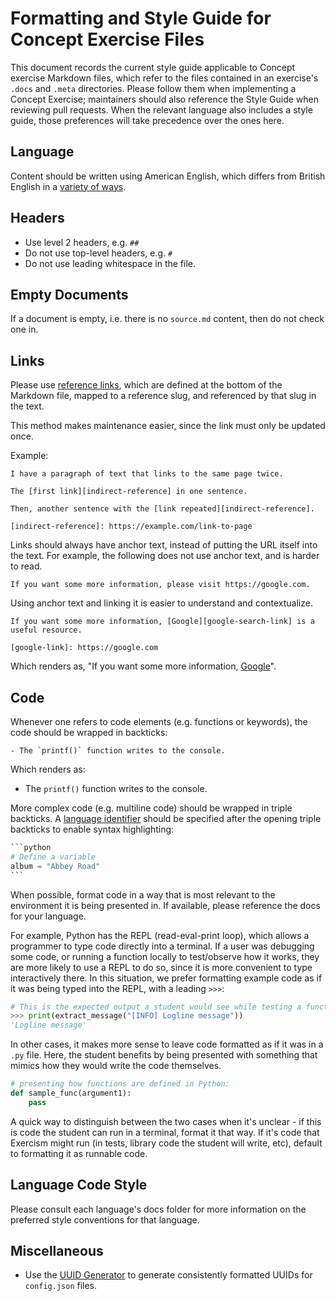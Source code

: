 # Formatting and Style Guide for Concept Exercise Files

This document records the current style guide applicable to Concept exercise Markdown files, which refer to the files contained in an exercise's `.docs` and `.meta` directories. Please follow them when implementing a Concept Exercise; maintainers should also reference the Style Guide when reviewing pull requests. When the relevant language also includes a style guide, those preferences will take precedence over the ones here.

## Language

Content should be written using American English, which differs from British English in a [variety of ways][comparison-of-american-british-english].

## Headers

- Use level 2 headers, e.g. `##`
- Do not use top-level headers, e.g. `#`
- Do not use leading whitespace in the file.

## Empty Documents

If a document is empty, i.e. there is no `source.md` content, then do not check one in.

## Links

Please use [reference links](https://spec.commonmark.org/0.29/#reference-link), which are defined at the bottom of the Markdown file, mapped to a reference slug, and referenced by that slug in the text.

This method makes maintenance easier, since the link must only be updated once.

Example:

```
I have a paragraph of text that links to the same page twice.

The [first link][indirect-reference] in one sentence.

Then, another sentence with the [link repeated][indirect-reference].

[indirect-reference]: https://example.com/link-to-page
```

Links should always have anchor text, instead of putting the URL itself into the text. For example, the following does not use anchor text, and is harder to read.

```
If you want some more information, please visit https://google.com.
```

Using anchor text and linking it is easier to understand and contextualize.

```
If you want some more information, [Google][google-search-link] is a useful resource.

[google-link]: https://google.com
```

Which renders as, "If you want some more information, [Google][google-search-link]".

## Code

Whenever one refers to code elements (e.g. functions or keywords), the code should be wrapped in backticks:

```
- The `printf()` function writes to the console.
```

Which renders as:

- The `printf()` function writes to the console.

More complex code (e.g. multiline code) should be wrapped in triple backticks. A [language identifier][language-identifiers] should be specified after the opening triple backticks to enable syntax highlighting:

````python
```python
# Define a variable
album = "Abbey Road"
```
````

When possible, format code in a way that is most relevant to the environment it is being presented in. If available, please reference the docs for your language.

For example, Python has the REPL (read-eval-print loop), which allows a programmer to type code directly into a terminal. If a user was debugging some code, or running a function locally to test/observe how it works, they are more likely to use a REPL to do so, since it is more convenient to type interactively there. In this situation, we prefer formatting example code as if it was being typed into the REPL, with a leading `>>>`:

```python
# This is the expected output a student would see while testing a function they wrote.
>>> print(extract_message("[INFO] Logline message"))
'Logline message'
```

In other cases, it makes more sense to leave code formatted as if it was in a `.py` file. Here, the student benefits by being presented with something that mimics how they would write the code themselves.

```python
# presenting how functions are defined in Python:
def sample_func(argument1):
    pass
```

A quick way to distinguish between the two cases when it's unclear - if this is code the student can run in a terminal, format it that way. If it's code that Exercism might run (in tests, library code the student will write, etc), default to formatting it as runnable code.

## Language Code Style

Please consult each language's docs folder for more information on the preferred style conventions for that language.

## Miscellaneous

- Use the [UUID Generator][uuid-gen] to generate consistently formatted UUIDs for `config.json` files.

[uuid-gen]: https://www.uuidgenerator.net/version4
[google-search-link]: https://google.com
[comparison-of-american-british-english]: https://en.wikipedia.org/wiki/Comparison_of_American_and_British_English
[language-identifiers]: https://github.com/github/linguist/blob/master/lib/linguist/languages.yml
